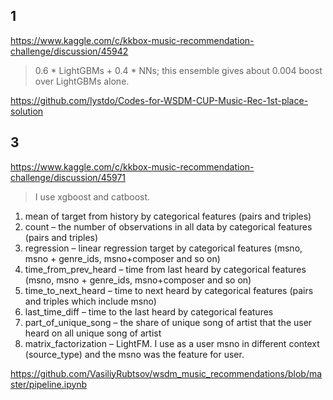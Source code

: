 ## 1

https://www.kaggle.com/c/kkbox-music-recommendation-challenge/discussion/45942

> 0.6 * LightGBMs + 0.4 * NNs; this ensemble gives about 0.004 boost over LightGBMs alone.

https://github.com/lystdo/Codes-for-WSDM-CUP-Music-Rec-1st-place-solution

## 3

https://www.kaggle.com/c/kkbox-music-recommendation-challenge/discussion/45971

> I use xgboost and catboost.

1. mean of target from history by categorical features (pairs and triples)
2. count – the number of observations in all data by categorical features (pairs and triples)
3. regression – linear regression target by categorical features (msno, msno + genre_ids, msno+composer and so on)
4. time_from_prev_heard – time from last heard by categorical features (msno, msno + genre_ids, msno+composer and so on)
5. time_to_next_heard – time to next heard by categorical features (pairs and triples which include msno)
6. last_time_diff – time to the last heard by categorical features
7. part_of_unique_song – the share of unique song of artist that the user heard on all unique song of artist
8. matrix_factorization – LightFM. I use as a user msno in different context (source_type) and the msno was the feature for user.

https://github.com/VasiliyRubtsov/wsdm_music_recommendations/blob/master/pipeline.ipynb